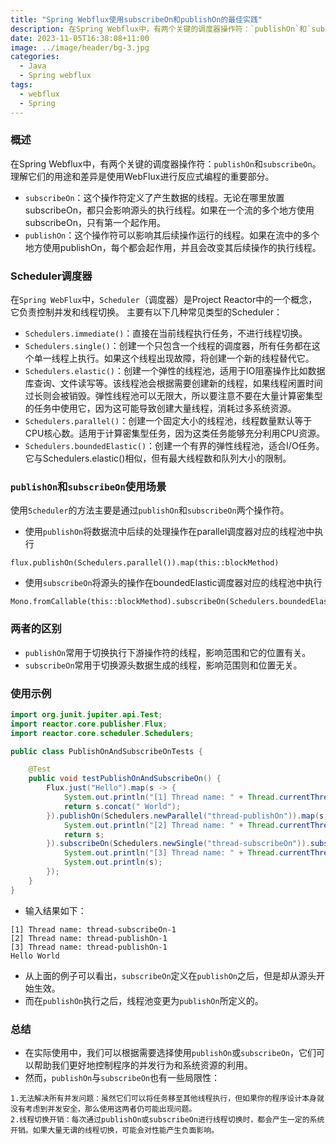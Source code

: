 ```yaml
---
title: "Spring Webflux使用subscribeOn和publishOn的最佳实践"
description: 在Spring Webflux中，有两个关键的调度器操作符：`publishOn`和`subscribeOn`。理解它们的用途和差异是使用WebFlux进行反应式编程的重要部分。
date: 2023-11-05T16:38:08+11:00
image: ../image/header/bg-3.jpg
categories:
  - Java
  - Spring webflux
tags:
  - webflux
  - Spring
---
```


### 概述
在Spring Webflux中，有两个关键的调度器操作符：`publishOn`和`subscribeOn`。理解它们的用途和差异是使用WebFlux进行反应式编程的重要部分。
- `subscribeOn`：这个操作符定义了产生数据的线程。无论在哪里放置subscribeOn，都只会影响源头的执行线程。如果在一个流的多个地方使用subscribeOn，只有第一个起作用。
- `publishOn`：这个操作符可以影响其后续操作运行的线程。如果在流中的多个地方使用publishOn，每个都会起作用，并且会改变其后续操作的执行线程。

### Scheduler调度器
在`Spring WebFlux`中，`Scheduler`（调度器）是Project Reactor中的一个概念，它负责控制并发和线程切换。 主要有以下几种常见类型的Scheduler：
- `Schedulers.immediate()`：直接在当前线程执行任务，不进行线程切换。
- `Schedulers.single()`：创建一个只包含一个线程的调度器，所有任务都在这个单一线程上执行。如果这个线程出现故障，将创建一个新的线程替代它。
- `Schedulers.elastic()`：创建一个弹性的线程池，适用于IO阻塞操作比如数据库查询、文件读写等。该线程池会根据需要创建新的线程，如果线程闲置时间过长则会被销毁。弹性线程池可以无限大，所以要注意不要在大量计算密集型的任务中使用它，因为这可能导致创建大量线程，消耗过多系统资源。
- `Schedulers.parallel()`：创建一个固定大小的线程池，线程数量默认等于CPU核心数。适用于计算密集型任务，因为这类任务能够充分利用CPU资源。
- `Schedulers.boundedElastic()`：创建一个有界的弹性线程池，适合I/O任务。它与Schedulers.elastic()相似，但有最大线程数和队列大小的限制。

### `publishOn`和`subscribeOn`使用场景
使用`Scheduler`的方法主要是通过`publishOn`和`subscribeOn`两个操作符。

- 使用`publishOn`将数据流中后续的处理操作在parallel调度器对应的线程池中执行
```
flux.publishOn(Schedulers.parallel()).map(this::blockMethod)
```
- 使用`subscribeOn`将源头的操作在boundedElastic调度器对应的线程池中执行
```
Mono.fromCallable(this::blockMethod).subscribeOn(Schedulers.boundedElastic())
```

### 两者的区别
- `publishOn`常用于切换执行下游操作符的线程，影响范围和它的位置有关。
- `subscribeOn`常用于切换源头数据生成的线程，影响范围则和位置无关。

### 使用示例
```java
import org.junit.jupiter.api.Test;
import reactor.core.publisher.Flux;
import reactor.core.scheduler.Schedulers;

public class PublishOnAndSubscribeOnTests {

    @Test
    public void testPublishOnAndSubscribeOn() {
        Flux.just("Hello").map(s -> {
            System.out.println("[1] Thread name: " + Thread.currentThread().getName());
            return s.concat(" World");
        }).publishOn(Schedulers.newParallel("thread-publishOn")).map(s -> {
            System.out.println("[2] Thread name: " + Thread.currentThread().getName());
            return s;
        }).subscribeOn(Schedulers.newSingle("thread-subscribeOn")).subscribe(s -> {
            System.out.println("[3] Thread name: " + Thread.currentThread().getName());
            System.out.println(s);
        });
    }
}
```
- 输入结果如下：
```
[1] Thread name: thread-subscribeOn-1
[2] Thread name: thread-publishOn-1
[3] Thread name: thread-publishOn-1
Hello World
```
- 从上面的例子可以看出，`subscribeOn`定义在`publishOn`之后，但是却从源头开始生效。
- 而在`publishOn`执行之后，线程池变更为`publishOn`所定义的。

### 总结
- 在实际使用中，我们可以根据需要选择使用`publishOn`或`subscribeOn`，它们可以帮助我们更好地控制程序的并发行为和系统资源的利用。
- 然而，`publishOn`与`subscribeOn`也有一些局限性：
```
1.无法解决所有并发问题：虽然它们可以将任务移至其他线程执行，但如果你的程序设计本身就没有考虑到并发安全，那么使用这两者仍可能出现问题。
2.线程切换开销：每次通过publishOn或subscribeOn进行线程切换时，都会产生一定的系统开销。如果大量无谓的线程切换，可能会对性能产生负面影响。
```